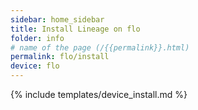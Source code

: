 ```yaml
---
sidebar: home_sidebar
title: Install Lineage on flo
folder: info
# name of the page (/{{permalink}}.html)
permalink: flo/install
device: flo
---
```

{% include templates/device_install.md %}
